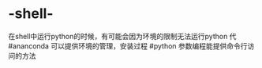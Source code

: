 # -shell-
在shell中运行python的时候，有可能会因为环境的限制无法运行python 代
#ananconda
可以提供环境的管理，安装过程
#python
参数编程能提供命令行访问的方法
